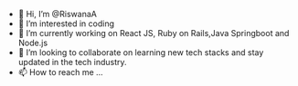 - 👋 Hi, I’m @RiswanaA
- 👀 I’m interested in coding
- 🌱 I’m currently working on React JS, Ruby on Rails,Java Springboot and Node.js
- 💞️ I’m looking to collaborate on learning new tech stacks and stay updated in the tech industry.
- 📫 How to reach me ...

<!---
RiswanaA/RiswanaA is a ✨ special ✨ repository because its `README.md` (this file) appears on your GitHub profile.
You can click the Preview link to take a look at your changes.
--->
